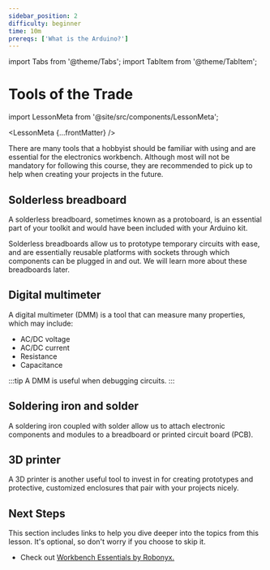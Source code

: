 ```yaml
---
sidebar_position: 2
difficulty: beginner
time: 10m
prereqs: ['What is the Arduino?']
---
```


import Tabs from '@theme/Tabs';
import TabItem from '@theme/TabItem';

# Tools of the Trade

import LessonMeta from '@site/src/components/LessonMeta';

<LessonMeta {...frontMatter} />

There are many tools that a hobbyist should be familiar with using and are essential for the electronics workbench. Although most will not be mandatory for following this course, they are recommended to pick up to help when creating your projects in the future. 

## Solderless breadboard

A solderless breadboard, sometimes known as a protoboard, is an essential part of your toolkit and would have been included with your Arduino kit. 

Solderless breadboards allow us to prototype temporary circuits with ease, and are essentially reusable platforms with sockets through which components can be plugged in and out. We will learn more about these breadboards later.

## Digital multimeter

A digital multimeter (DMM) is a tool that can measure many properties, which may include:
- AC/DC voltage
- AC/DC current
- Resistance
- Capacitance

:::tip
A DMM is useful when debugging circuits.
:::

## Soldering iron and solder

A soldering iron coupled with solder allow us to attach electronic components and modules to a breadboard or printed circuit board (PCB). 

## 3D printer

A 3D printer is another useful tool to invest in for creating prototypes and protective, customized enclosures that pair with your projects nicely. 

## Next Steps

This section includes links to help you dive deeper into the topics from this lesson. It's optional, so don't worry if you choose to skip it.

- Check out [Workbench Essentials by Robonyx.](https://www.youtube.com/watch?v=kWFXAqv2ZKw)

